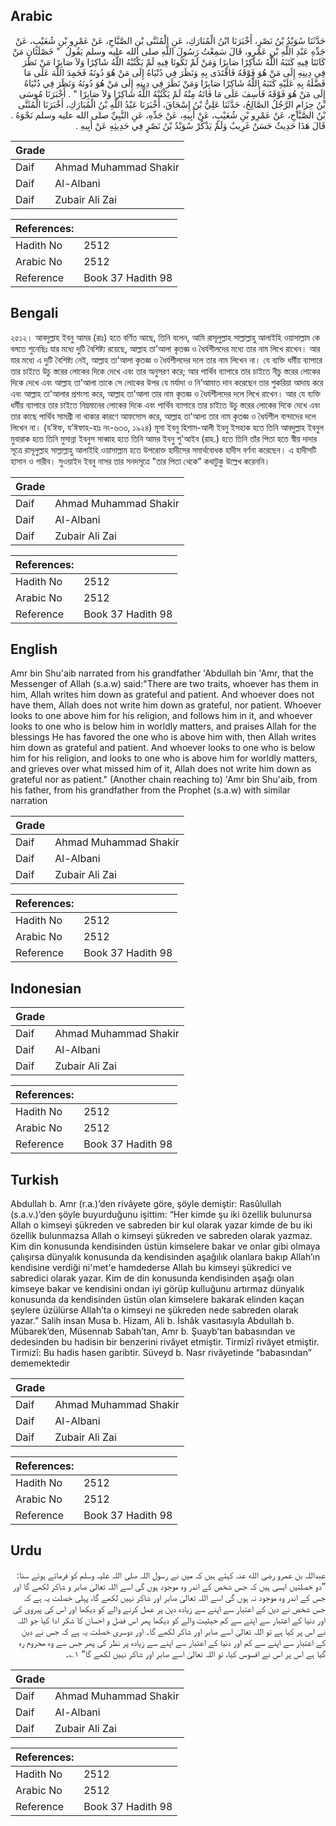 ## Arabic


<div dir="rtl" lang="ar" style={{fontSize:'larger',backgroundColor:'#f8f9fa',padding:20}}>
حَدَّثَنَا سُوَيْدُ بْنُ نَصْرٍ، أَخْبَرَنَا ابْنُ الْمُبَارَكِ، عَنِ الْمُثَنَّى بْنِ الصَّبَّاحِ، عَنْ عَمْرِو بْنِ شُعَيْبٍ، عَنْ جَدِّهِ عَبْدِ اللَّهِ بْنِ عَمْرٍو، قَالَ سَمِعْتُ رَسُولَ اللَّهِ صلى الله عليه وسلم يَقُولُ ‏ "‏ خَصْلَتَانِ مَنْ كَانَتَا فِيهِ كَتَبَهُ اللَّهُ شَاكِرًا صَابِرًا وَمَنْ لَمْ تَكُونَا فِيهِ لَمْ يَكْتُبْهُ اللَّهُ شَاكِرًا وَلاَ صَابِرًا مَنْ نَظَرَ فِي دِينِهِ إِلَى مَنْ هُوَ فَوْقَهُ فَاقْتَدَى بِهِ وَنَظَرَ فِي دُنْيَاهُ إِلَى مَنْ هُوَ دُونَهُ فَحَمِدَ اللَّهَ عَلَى مَا فَضَّلَهُ بِهِ عَلَيْهِ كَتَبَهُ اللَّهُ شَاكِرًا صَابِرًا وَمَنْ نَظَرَ فِي دِينِهِ إِلَى مَنْ هُوَ دُونَهُ وَنَظَرَ فِي دُنْيَاهُ إِلَى مَنْ هُوَ فَوْقَهُ فَأَسِفَ عَلَى مَا فَاتَهُ مِنْهُ لَمْ يَكْتُبْهُ اللَّهُ شَاكِرًا وَلاَ صَابِرًا ‏"‏ ‏.‏ أَخْبَرَنَا مُوسَى بْنُ حِزَامٍ الرَّجُلُ الصَّالِحُ، حَدَّثَنَا عَلِيُّ بْنُ إِسْحَاقَ، أَخْبَرَنَا عَبْدُ اللَّهِ بْنُ الْمُبَارَكِ، أَخْبَرَنَا الْمُثَنَّى بْنُ الصَّبَّاحِ، عَنْ عَمْرِو بْنِ شُعَيْبٍ، عَنْ أَبِيهِ، عَنْ جَدِّهِ، عَنِ النَّبِيِّ صلى الله عليه وسلم نَحْوَهُ ‏.‏ قَالَ هَذَا حَدِيثٌ حَسَنٌ غَرِيبٌ وَلَمْ يَذْكُرْ سُوَيْدُ بْنُ نَصْرٍ فِي حَدِيثِهِ عَنْ أَبِيهِ ‏.‏
</div>
<div style={{backgroundColor:'#f8f9fa',padding:20, marginBottom: 10}}><table> <thead> <tr> <th>Grade</th> <th></th> </tr> </thead> <tbody> <tr><td>Daif</td><td>Ahmad Muhammad Shakir</td></tr><tr><td>Daif</td><td>Al-Albani</td></tr><tr><td>Daif</td><td>Zubair Ali Zai</td></tr></tbody></table><table> <thead> <tr> <th>References:</th> <th></th> </tr> </thead> <tbody><tr><td>Hadith No</td><td>2512</td></tr><tr><td>Arabic No</td><td>2512</td></tr><tr><td>Reference</td><td>Book 37 Hadith 98</td></tr></tbody></table></div>

## Bengali


<div dir="ltr" lang="bn" style={{fontSize:'larger',backgroundColor:'#f8f9fa',padding:20}}>
২৫১২। আবদুল্লাহ ইবনু আমর (রাঃ) হতে বর্ণিত আছে, তিনি বলেন, আমি রাসূলুল্লাহ সাল্লাল্লাহু আলাইহি ওয়াসাল্লাম কে বলতে শুনেছিঃ যার মধ্যে দুটি বৈশিষ্ট্য রয়েছে, আল্লাহ তা'আলা কৃতজ্ঞ ও ধৈর্যশীলদের মধ্যে তার নাম লিখে রাখেন। আর যার মধ্যে এ দুটি বৈশিষ্ট্য নেই, আল্লাহ তা'আলা কৃতজ্ঞ ও ধৈর্যশীলদের দলে তার নাম লিখেন না। যে ব্যক্তি ধর্মীয় ব্যাপারে তার চাইতে উচু স্তরের লোকের দিকে দেখে এবং তার অনুসরণ করে; আর পার্থিব ব্যাপারে তার চাইতে নীচু স্তরের লোকের দিকে দেখে এবং আল্লাহ তা'আলা তাকে সে লোকের উপর যে মর্যাদা ও নি’আমাত দান করেছেন তার শুকরিয়া আদায় করে এবং আল্লাহ তা'আলার প্রশংসা করে, আল্লাহ তা'আলা তার নাম কৃতজ্ঞ ও ধৈর্যশীলদের দলে লিখে রাখেন। আর যে ব্যক্তি ধর্মীয় ব্যাপারে তার চাইতে নিম্নমানের লোকের দিকে এবং পার্থিব ব্যাপারে তার চাইতে উচু স্তরের লোকের দিকে দেখে এবং তার কাছে পার্থিব সামগ্ৰী না থাকার কারণে আফসোস করে, আল্লাহ তা'আলা তার নাম কৃতজ্ঞ ও ধৈর্যশীল বান্দাদের দলে লিখেন না। (য’ঈফ, য’ঈফাহ-হাঃ নং-৬৩৩, ১৯২৪) মূসা ইবনু হিশাম-আলী ইবনু ইসহাক হতে তিনি আবদুল্লাহ ইবনুল মুবারাক হতে তিনি মুসান্না ইবনুস সাব্বাহ হতে তিনি আমর ইবনু শু'আইব (রাহ.) হতে তিনি তাঁর পিতা হতে স্বীয় দাদার সূত্রে রাসূলুল্লাহ সাল্লাল্লাহু আলাইহি ওয়াসাল্লাম হতে উপরোক্ত হাদীসের সমার্থবোধক হাদীস বর্ণনা করেছেন। এ হাদীসটি হাসান ও গারীব। সুওয়াইদ ইবনু নাসর তার সনদসূত্রে "তার পিতা থেকে” কথাটুকু উল্লেখ করেননি।
</div>
<div style={{backgroundColor:'#f8f9fa',padding:20, marginBottom: 10}}><table> <thead> <tr> <th>Grade</th> <th></th> </tr> </thead> <tbody> <tr><td>Daif</td><td>Ahmad Muhammad Shakir</td></tr><tr><td>Daif</td><td>Al-Albani</td></tr><tr><td>Daif</td><td>Zubair Ali Zai</td></tr></tbody></table><table> <thead> <tr> <th>References:</th> <th></th> </tr> </thead> <tbody><tr><td>Hadith No</td><td>2512</td></tr><tr><td>Arabic No</td><td>2512</td></tr><tr><td>Reference</td><td>Book 37 Hadith 98</td></tr></tbody></table></div>

## English


<div dir="ltr" lang="en" style={{fontSize:'larger',backgroundColor:'#f8f9fa',padding:20}}>
Amr bin Shu'aib narrated from his grandfather 'Abdullah bin 'Amr, that the Messenger of Allah (s.a.w) said:"There are two traits, whoever has them in him, Allah writes him down as grateful and patient. And whoever does not have them, Allah does not write him down as grateful, nor patient. Whoever looks to one above him for his religion, and follows him in it, and whoever looks to one who is below him in worldly matters, and praises Allah for the blessings He has favored the one who is above him with, then Allah writes him down as grateful and patient. And whoever looks to one who is below him for his religion, and looks to one who is above him for worldly matters, and grieves over what missed him of it, Allah does not write him down as grateful nor as patient." (Another chain reaching to) 'Amr bin Shu'aib, from his father, from his grandfather from the Prophet (s.a.w) with similar narration
</div>
<div style={{backgroundColor:'#f8f9fa',padding:20, marginBottom: 10}}><table> <thead> <tr> <th>Grade</th> <th></th> </tr> </thead> <tbody> <tr><td>Daif</td><td>Ahmad Muhammad Shakir</td></tr><tr><td>Daif</td><td>Al-Albani</td></tr><tr><td>Daif</td><td>Zubair Ali Zai</td></tr></tbody></table><table> <thead> <tr> <th>References:</th> <th></th> </tr> </thead> <tbody><tr><td>Hadith No</td><td>2512</td></tr><tr><td>Arabic No</td><td>2512</td></tr><tr><td>Reference</td><td>Book 37 Hadith 98</td></tr></tbody></table></div>

## Indonesian


<div dir="ltr" lang="id" style={{fontSize:'larger',backgroundColor:'#f8f9fa',padding:20}}>

</div>
<div style={{backgroundColor:'#f8f9fa',padding:20, marginBottom: 10}}><table> <thead> <tr> <th>Grade</th> <th></th> </tr> </thead> <tbody> <tr><td>Daif</td><td>Ahmad Muhammad Shakir</td></tr><tr><td>Daif</td><td>Al-Albani</td></tr><tr><td>Daif</td><td>Zubair Ali Zai</td></tr></tbody></table><table> <thead> <tr> <th>References:</th> <th></th> </tr> </thead> <tbody><tr><td>Hadith No</td><td>2512</td></tr><tr><td>Arabic No</td><td>2512</td></tr><tr><td>Reference</td><td>Book 37 Hadith 98</td></tr></tbody></table></div>

## Turkish


<div dir="ltr" lang="tr" style={{fontSize:'larger',backgroundColor:'#f8f9fa',padding:20}}>
Abdullah b. Amr (r.a.)’den rivâyete göre, şöyle demiştir: Rasûlullah (s.a.v.)’den şöyle buyurduğunu işittim: “Her kimde şu iki özellik bulunursa Allah o kimseyi şükreden ve sabreden bir kul olarak yazar kimde de bu iki özellik bulunmazsa Allah o kimseyi şükreden ve sabreden olarak yazmaz. Kim din konusunda kendisinden üstün kimselere bakar ve onlar gibi olmaya çalışırsa dünyalık konusunda da kendisinden aşağılık olanlara bakıp Allah’ın kendisine verdiği ni'met'e hamdederse Allah bu kimseyi şükredici ve sabredici olarak yazar. Kim de din konusunda kendisinden aşağı olan kimseye bakar ve kendisini ondan iyi görüp kulluğunu artırmaz dünyalık konusunda da kendisinden üstün olan kimselere bakarak elinden kaçan şeylere üzülürse Allah’ta o kimseyi ne şükreden nede sabreden olarak yazar.” Salih insan Musa b. Hizam, Ali b. İshâk vasıtasıyla Abdullah b. Mübarek’den, Müsennab Sabah’tan, Amr b. Şuayb’tan babasından ve dedesinden bu hadisin bir benzerini rivâyet etmiştir. Tirmizî rivâyet etmiştir. Tirmizî: Bu hadis hasen garibtir. Süveyd b. Nasr rivâyetinde “babasından” dememektedir
</div>
<div style={{backgroundColor:'#f8f9fa',padding:20, marginBottom: 10}}><table> <thead> <tr> <th>Grade</th> <th></th> </tr> </thead> <tbody> <tr><td>Daif</td><td>Ahmad Muhammad Shakir</td></tr><tr><td>Daif</td><td>Al-Albani</td></tr><tr><td>Daif</td><td>Zubair Ali Zai</td></tr></tbody></table><table> <thead> <tr> <th>References:</th> <th></th> </tr> </thead> <tbody><tr><td>Hadith No</td><td>2512</td></tr><tr><td>Arabic No</td><td>2512</td></tr><tr><td>Reference</td><td>Book 37 Hadith 98</td></tr></tbody></table></div>

## Urdu


<div dir="rtl" lang="ur" style={{fontSize:'larger',backgroundColor:'#f8f9fa',padding:20}}>
عبداللہ بن عمرو رضی الله عنہ کہتے ہیں کہ میں نے رسول اللہ صلی اللہ علیہ وسلم کو فرماتے ہوئے سنا: ”دو خصلتیں ایسی ہیں کہ جس شخص کے اندر وہ موجود ہوں گی اسے اللہ تعالیٰ صابر و شاکر لکھے گا اور جس کے اندر وہ موجود نہ ہوں گی اسے اللہ تعالیٰ صابر اور شاکر نہیں لکھے گا، پہلی خصلت یہ ہے کہ جس شخص نے دین کے اعتبار سے اپنے سے زیادہ دین پر عمل کرنے والے کو دیکھا اور اس کی پیروی کی اور دنیا کے اعتبار سے اپنے سے کم حیثیت والے کو دیکھا پھر اس فضل و احسان کا شکر ادا کیا جو اللہ نے اس پر کیا ہے تو اللہ تعالیٰ اسے صابر اور شاکر لکھے گا۔ اور دوسری خصلت یہ ہے کہ جس نے دین کے اعتبار سے اپنے سے کم اور دنیا کے اعتبار سے اپنے سے زیادہ پر نظر کی پھر جس سے وہ محروم رہ گیا ہے اس پر اس نے افسوس کیا، تو اللہ تعالیٰ اسے صابر اور شاکر نہیں لکھے گا“ ۱؎۔
</div>
<div style={{backgroundColor:'#f8f9fa',padding:20, marginBottom: 10}}><table> <thead> <tr> <th>Grade</th> <th></th> </tr> </thead> <tbody> <tr><td>Daif</td><td>Ahmad Muhammad Shakir</td></tr><tr><td>Daif</td><td>Al-Albani</td></tr><tr><td>Daif</td><td>Zubair Ali Zai</td></tr></tbody></table><table> <thead> <tr> <th>References:</th> <th></th> </tr> </thead> <tbody><tr><td>Hadith No</td><td>2512</td></tr><tr><td>Arabic No</td><td>2512</td></tr><tr><td>Reference</td><td>Book 37 Hadith 98</td></tr></tbody></table></div>